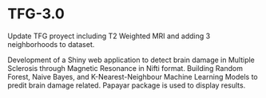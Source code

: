 # TFG-3.0
Update TFG proyect including T2 Weighted MRI and adding 3 neighborhoods to dataset.

Development of a Shiny web application to detect brain damage in Multiple Sclerosis through Magnetic Resonance in Nifti format. Building Random Forest, Naive Bayes, and K-Nearest-Neighbour Machine Learning Models to predit brain damage related.
Papayar package is used to display results.
